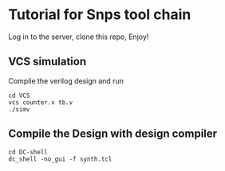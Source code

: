 # Tutorial for Snps tool chain

Log in to the server, clone this repo, Enjoy!

## VCS simulation

Compile the verilog design and run

``` shell
cd VCS
vcs counter.v tb.v
./simv 
```


## Compile the Design with design compiler

```shell
cd DC-shell
dc_shell -no_gui -f synth.tcl
```